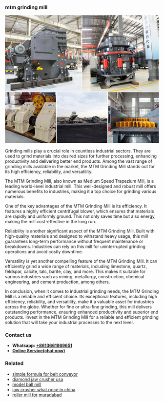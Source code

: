 <h3>mtm grinding mill</h3><img src='1708322771.jpg' alt=''><p>Grinding mills play a crucial role in countless industrial sectors. They are used to grind materials into desired sizes for further processing, enhancing productivity and delivering better end products. Among the vast range of grinding mills available in the market, the MTM Grinding Mill stands out for its high efficiency, reliability, and versatility.</p><p>The MTM Grinding Mill, also known as Medium Speed Trapezium Mill, is a leading world-level industrial mill. This well-designed and robust mill offers numerous benefits to industries, making it a top choice for grinding various materials. </p><p>One of the key advantages of the MTM Grinding Mill is its efficiency. It features a highly efficient centrifugal blower, which ensures that materials are rapidly and uniformly ground. This not only saves time but also energy, making the mill cost-effective in the long run. </p><p>Reliability is another significant aspect of the MTM Grinding Mill. Built with high-quality materials and designed to withstand heavy usage, this mill guarantees long-term performance without frequent maintenance or breakdowns. Industries can rely on this mill for uninterrupted grinding operations and avoid costly downtime.</p><p>Versatility is yet another compelling feature of the MTM Grinding Mill. It can efficiently grind a wide range of materials, including limestone, quartz, feldspar, calcite, talc, barite, clay, and more. This makes it suitable for various industries such as mining, metallurgy, construction, chemical engineering, and cement production, among others.</p><p>In conclusion, when it comes to industrial grinding needs, the MTM Grinding Mill is a reliable and efficient choice. Its exceptional features, including high efficiency, reliability, and versatility, make it a valuable asset for industries across the globe. Whether for fine or ultra-fine grinding, this mill delivers outstanding performance, ensuring enhanced productivity and superior end products. Invest in the MTM Grinding Mill for a reliable and efficient grinding solution that will take your industrial processes to the next level.</p><h3>Contact us</h3><ul><li><strong>Whatsapp:&nbsp;<a href="https://wa.me/8613661969651">+8613661969651</a></strong></li><li><a href="https://swt.shibang-china.com/?git&amp;zhl&amp;mtm grinding mill"><strong>Online Service(chat now)</strong></a></li></ul><h3>Related</h3><ul><li><a href='simple formula for belt conveyor.md'>simple formula for belt conveyor</a></li><li><a href='diamond jaw crusher usa.md'>diamond jaw crusher usa</a></li><li><a href='model ball mill.md'>model ball mill</a></li><li><a href='jaw crusher what price in china.md'>jaw crusher what price in china</a></li><li><a href='roller mill for muradabad.md'>roller mill for muradabad</a></li></ul>